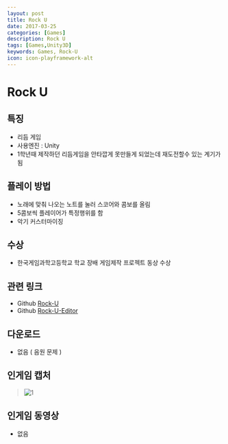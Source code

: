 ```yaml
---
layout: post
title: Rock U
date: 2017-03-25
categories: [Games]
description: Rock U
tags: [Games,Unity3D]
keywords: Games, Rock-U
icon: icon-playframework-alt
---
```


# Rock U

## 특징
- 리듬 게임
- 사용엔진 : Unity
- 1학년때 제작하던 리듬게임을 안타깝게 못만들게 되었는데 재도전할수 있는 계기가됨

## 플레이 방법
- 노래에 맞춰 나오는 노트를 눌러 스코어와 콤보를 올림
- 5콤보씩 플레이어가 특정행위를 함
- 악기 커스터마이징

## 수상
- 한국게임과학고등학교 학교 장배 게임제작 프로젝트 동상 수상

## 관련 링크
 - Github [Rock-U](https://github.com/GanZinam/Rock-U)
 - Github [Rock-U-Editor](https://github.com/GanZinam/Rock-U-Editor)
 
## 다운로드
- 없음 ( 음원 문제 )

## 인게임 캡처
> ![1](http://postfiles16.naver.net/MjAxNzAzMjVfMjIg/MDAxNDkwMzc0NDkzMjk4.jjgxeN01w_Lc--hSaP8Zz7r9MIz7EmVjo-tkGvKandUg.xbZuOvXiFvhIujKe00r67EEvRVnf3VUjXf2CGXcAhNsg.JPEG.kyechan99/%EA%B7%B8%EB%A6%BC4.jpg?type=w1)

## 인게임 동영상
- 없음
